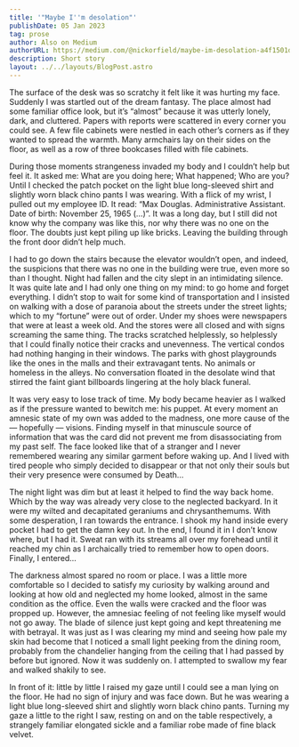 ```yaml
---
title: '"Maybe I''m desolation"'
publishDate: 05 Jan 2023
tag: prose
author: Also on Medium
authorURL: https://medium.com/@nickorfield/maybe-im-desolation-a4f1501d40df
description: Short story
layout: ../../layouts/BlogPost.astro
---
```


The surface of the desk was so scratchy it felt like it was hurting my face. Suddenly I was startled out of the dream fantasy. The place almost had some familiar office look, but it’s “almost” because it was utterly lonely, dark, and cluttered. Papers with reports were scattered in every corner you could see. A few file cabinets were nestled in each other’s corners as if they wanted to spread the warmth. Many armchairs lay on their sides on the floor, as well as a row of three bookcases filled with file cabinets.

During those moments strangeness invaded my body and I couldn’t help but feel it. It asked me: What are you doing here; What happened; Who are you? Until I checked the patch pocket on the light blue long-sleeved shirt and slightly worn black chino pants I was wearing. With a flick of my wrist, I pulled out my employee ID. It read: “Max Douglas. Administrative Assistant. Date of birth: November 25, 1965 (…)”. It was a long day, but I still did not know why the company was like this, nor why there was no one on the floor. The doubts just kept piling up like bricks. Leaving the building through the front door didn’t help much.

I had to go down the stairs because the elevator wouldn’t open, and indeed, the suspicions that there was no one in the building were true, even more so than I thought. Night had fallen and the city slept in an intimidating silence. It was quite late and I had only one thing on my mind: to go home and forget everything. I didn’t stop to wait for some kind of transportation and I insisted on walking with a dose of paranoia about the streets under the street lights; which to my “fortune” were out of order. Under my shoes were newspapers that were at least a week old. And the stores were all closed and with signs screaming the same thing. The tracks scratched helplessly, so helplessly that I could finally notice their cracks and unevenness. The vertical condos had nothing hanging in their windows. The parks with ghost playgrounds like the ones in the malls and their extravagant tents. No animals or homeless in the alleys. No conversation floated in the desolate wind that stirred the faint giant billboards lingering at the holy black funeral.

It was very easy to lose track of time. My body became heavier as I walked as if the pressure wanted to bewitch me: his puppet. At every moment an amnesic state of my own was added to the madness, one more cause of the — hopefully — visions. Finding myself in that minuscule source of information that was the card did not prevent me from disassociating from my past self. The face looked like that of a stranger and I never remembered wearing any similar garment before waking up. And I lived with tired people who simply decided to disappear or that not only their souls but their very presence were consumed by Death…

The night light was dim but at least it helped to find the way back home. Which by the way was already very close to the neglected backyard. In it were my wilted and decapitated geraniums and chrysanthemums. With some desperation, I ran towards the entrance. I shook my hand inside every pocket I had to get the damn key out. In the end, I found it in I don’t know where, but I had it. Sweat ran with its streams all over my forehead until it reached my chin as I archaically tried to remember how to open doors. Finally, I entered…

The darkness almost spared no room or place. I was a little more comfortable so I decided to satisfy my curiosity by walking around and looking at how old and neglected my home looked, almost in the same condition as the office. Even the walls were cracked and the floor was propped up. However, the amnesiac feeling of not feeling like myself would not go away. The blade of silence just kept going and kept threatening me with betrayal. It was just as I was clearing my mind and seeing how pale my skin had become that I noticed a small light peeking from the dining room, probably from the chandelier hanging from the ceiling that I had passed by before but ignored. Now it was suddenly on. I attempted to swallow my fear and walked shakily to see.

In front of it: little by little I raised my gaze until I could see a man lying on the floor. He had no sign of injury and was face down. But he was wearing a light blue long-sleeved shirt and slightly worn black chino pants. Turning my gaze a little to the right I saw, resting on and on the table respectively, a strangely familiar elongated sickle and a familiar robe made of fine black velvet.
